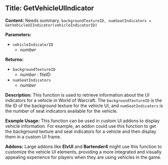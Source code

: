 ## Title: GetVehicleUIIndicator

**Content:**
Needs summary.
`backgroundTextureID, numSeatIndicators = GetVehicleUIIndicator(vehicleIndicatorID)`

**Parameters:**
- `vehicleIndicatorID`
  - *number*

**Returns:**
- `backgroundTextureID`
  - *number* : fileID
- `numSeatIndicators`
  - *number*

**Description:**
This function is used to retrieve information about the UI indicators for a vehicle in World of Warcraft. The `backgroundTextureID` is the file ID of the background texture for the vehicle UI, and `numSeatIndicators` is the number of seat indicators available for the vehicle.

**Example Usage:**
This function can be used in custom UI addons to display vehicle information. For example, an addon could use this function to get the background texture and seat indicators for a vehicle and then display them in a custom UI frame.

**Addons:**
Large addons like **ElvUI** and **Bartender4** might use this function to customize the vehicle UI elements, providing a more integrated and visually appealing experience for players when they are using vehicles in the game.